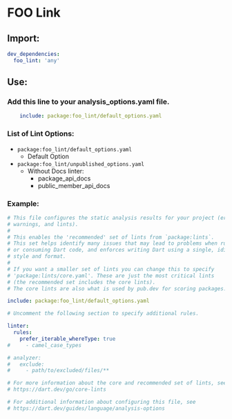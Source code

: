 
# FOO Link


## Import:

```yaml
dev_dependencies:
  foo_lint: 'any'
```

## Use:

### Add this line to your analysis_options.yaml file.

```yaml
    include: package:foo_lint/default_options.yaml
```

### List of Lint Options:

  - ``package:foo_lint/default_options.yaml``
    - Default Option
  - ``package:foo_lint/unpublished_options.yaml``
    - Without Docs linter:
      - package_api_docs
      - public_member_api_docs

### Example:

```yaml
# This file configures the static analysis results for your project (errors,
# warnings, and lints).
#
# This enables the 'recommended' set of lints from `package:lints`.
# This set helps identify many issues that may lead to problems when running
# or consuming Dart code, and enforces writing Dart using a single, idiomatic
# style and format.
#
# If you want a smaller set of lints you can change this to specify
# 'package:lints/core.yaml'. These are just the most critical lints
# (the recommended set includes the core lints).
# The core lints are also what is used by pub.dev for scoring packages.

include: package:foo_lint/default_options.yaml

# Uncomment the following section to specify additional rules.

linter:
  rules:
    prefer_iterable_whereType: true
#     - camel_case_types

# analyzer:
#   exclude:
#     - path/to/excluded/files/**

# For more information about the core and recommended set of lints, see
# https://dart.dev/go/core-lints

# For additional information about configuring this file, see
# https://dart.dev/guides/language/analysis-options

```